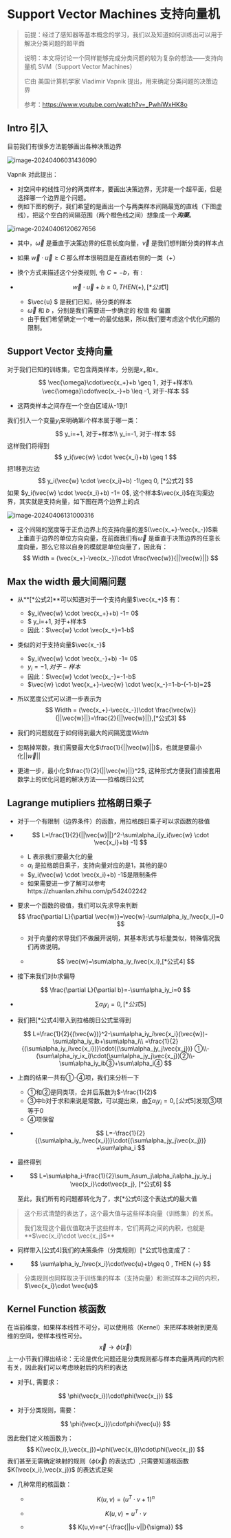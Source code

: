 # Support Vector Machines 支持向量机	

> 前提：经过了感知器等基本概念的学习，我们以及知道如何训练出可以用于解决分类问题的超平面
>
> 说明：本文将讨论一个同样能够完成分类问题的较为复杂的想法——支持向量机 SVM（Support Vector Machines）
>
> 它由 美国计算机学家 Vladimir Vapnik 提出，用来确定分类问题的决策边界
>
> 参考：https://www.youtube.com/watch?v=_PwhiWxHK8o

##  Intro 引入

目前我们有很多方法能够画出各种决策边界

![image-20240406031436090](./image-20240406031436090.png)

Vapnik 对此提出：

- 对空间中的线性可分的两类样本，要画出决策边界，无非是一个超平面，但是选择哪一个边界是个问题。
- 例如下图的例子，我们希望的是画出一个与两类样本间隔最宽的直线（下图虚线），把这个空白的间隔范围（两个橙色线之间）想象成一个***沟渠***。

![image-20240406120627656](./image-20240406120627656.png)

- 其中，$\vec{\omega}$ 是垂直于决策边界的任意长度向量，$\vec{v}$ 是我们想判断分类的样本点

- 如果 $\vec{w}\cdot\vec{u}\geq C$ 那么样本很明显是在直线右侧的一类（+）

- 换个方式来描述这个分类规则, 令 $C=-b$，有 :

- $$
  \vec{w}\cdot\vec{u}+b\geq 0 , THEN (+) , [*公式1]
  $$

  - $\vec{u} $ 是我们已知，待分类的样本
  - $\vec{\omega}$ 和  $b$ ，分别是我们需要进一步确定的 权值 和 偏置
  - 由于我们希望确定一个唯一的最优结果，所以我们要考虑这个优化问题的限制。

## Support Vector 支持向量

对于我们已知的训练集，它包含两类样本，分别是$x_+$和$x_-$
$$
\vec{\omega}\cdot\vec{x_+}+b \geq 1 , 对于+样本\\
\vec{\omega}\cdot\vec{x_-}+b \leq -1, 对于-样本
$$

- 这两类样本之间存在一个空白区域从-1到1

我们引入一个变量$y_i$来明确第$i$个样本属于哪一类：
$$
y_i=+1, 对于+样本\\
y_i=-1, 对于-样本
$$
这样我们将得到
$$
y_i(\vec{w} \cdot \vec{x_i}+b) \geq 1
$$
把1移到左边
$$
y_i(\vec{w} \cdot \vec{x_i}+b) -1\geq 0, [*公式2]
$$
如果 $y_i(\vec{w} \cdot \vec{x_i}+b) -1= 0$, 这个样本$\vec{x_i}$在沟渠边界，其实就是支持向量，如下图在两个边界上的点

![image-20240406131000316](./image-20240406131000316.png)

- 这个间隔的宽度等于正负边界上的支持向量的差$(\vec{x_+}-\vec{x_-})$乘上垂直于边界的单位方向向量，在前面我们有$\vec{\omega}$ 是垂直于决策边界的任意长度向量，那么它除以自身的模就是单位向量了，因此有：
  $$
  Width = (\vec{x_+}-\vec{x_-})\cdot \frac{\vec{w}}{||\vec{w}||}
  $$

## Max the width 最大间隔问题

- 从**[*公式2]**可以知道对于一个支持向量$\vec{x_+}$ 有：
  - $y_i(\vec{w} \cdot \vec{x_+}+b) -1= 0$
  - $ y_i=+1, 对于+样本$
  - 因此：$\vec{w} \cdot \vec{x_+}=1-b$
- 类似的对于支持向量$\vec{x_-}$
  - $y_i(\vec{w} \cdot \vec{x_-}+b) -1= 0$
  - $y_i=-1, 对于-样本$
  - 因此：$\vec{w} \cdot \vec{x_-}=-1-b$
  - $\vec{w} \cdot \vec{x_+}-\vec{w} \cdot \vec{x_-}=1-b-(-1-b)=2$

- 所以宽度公式可以进一步表示为
  $$
  Width = (\vec{x_+}-\vec{x_-})\cdot \frac{\vec{w}}{||\vec{w}||}=\frac{2}{||\vec{w}||},[*公式3]
  $$

- 我们的问题就在于如何得到最大的间隔宽度$Width$

- 忽略掉常数，我们需要最大化$\frac{1}{||\vec{w}||}$，也就是要最小化${||\vec{w}||}$
- 更进一步，最小化$\frac{1}{2}{||\vec{w}||}^2$, 这种形式方便我们直接套用数学上的优化问题的解决方法——拉格朗日公式

##  Lagrange mutipliers 拉格朗日乘子

- 对于一个有限制（边界条件）的函数，用拉格朗日乘子可以求函数的极值

- $$
  L=\frac{1}{2}{||\vec{w}||}^2-\sum\alpha_i[y_i(\vec{w} \cdot \vec{x_i}+b) -1]
  $$

  - L 表示我们要最大化的量
  - $\alpha_i$ 是拉格朗日乘子，支持向量对应的是1，其他的是0
  -  $y_i(\vec{w} \cdot \vec{x_i}+b) -1$是限制条件
  - 如果需要进一步了解可以参考https://zhuanlan.zhihu.com/p/542402242

- 要求一个函数的极值，我们可以先求导来判断
  $$
  \frac{\partial L}{\partial \vec{w}}=\vec{w}-\sum\alpha_iy_i\vec{x_i}=0
  $$

  - 对于向量的求导我们不做展开说明，其基本形式与标量类似，特殊情况我们再做说明。

  - $$
    \vec{w}=\sum\alpha_iy_i\vec{x_i},[*公式4]
    $$

- 接下来我们对$b$求偏导

$$
\frac{\partial L}{\partial b}=-\sum\alpha_iy_i=0
$$

- $$
  \sum\alpha_iy_i=0,[*公式5]
  $$

- 我们把[*公式4]带入到拉格朗日公式里得到

$$
L=\frac{1}{2}{(\vec{w})}^2-\sum\alpha_iy_i\vec{x_i}(\vec{w})-\sum\alpha_iy_ib+\sum\alpha_i\\
=\frac{1}{2}{(\sum\alpha_iy_i\vec{x_i})}\cdot{(\sum\alpha_jy_j\vec{x_j})} ①\\-(\sum\alpha_iy_ix_i)\cdot(\sum\alpha_jy_j\vec{x_j})②\\-\sum\alpha_iy_ib③+\sum\alpha_i④
$$

- 上面的结果一共有①-④项，我们来分析一下

  - ①和②是同类项，合并后系数为$-\frac{1}{2}$
  - ③中b对于求和来说是常数，可以提出来，由$\sum\alpha_iy_i=0,[公式5]$发现③项等于0
  - ④项保留

- $$
  L=-\frac{1}{2}{(\sum\alpha_iy_i\vec{x_i})}\cdot{(\sum\alpha_jy_j\vec{x_j})} +\sum\alpha_i
  $$

- 最终得到

- $$
  L=\sum\alpha_i-\frac{1}{2}\sum_i\sum_j\alpha_i\alpha_jy_iy_j  \vec{x_i}\cdot\vec{x_j}, [*公式6]
  $$

  至此，我们所有的问题都转化为了，求[*公式6]这个表达式的最大值

> 这个形式清楚的表达了，这个最大值与这些样本向量（训练集）的关系。
>
> 我们发现这个最优值取决于这些样本，它们两两之间的内积，也就是**$\vec{x_i}\cdot \vec{x_j}$**

- 同样带入[公式4]我们的决策条件（分类规则）[*公式1]也变成了：

- $$
  \sum\alpha_iy_i\vec{x_i}\cdot\vec{u}+b\geq 0 , THEN (+)
  $$

> 分类规则也同样取决于训练集的样本（支持向量）和测试样本之间的内积，**$\vec{x_i}\cdot \vec{u}$**

## Kernel Function 核函数

在当前维度，如果样本线性不可分，可以使用核（Kernel）来把样本映射到更高维的空间，使样本线性可分。
$$
\vec{x} \rightarrow \phi(\vec{x})
$$
上一小节我们得出结论：无论是优化问题还是分类规则都与样本向量两两间的内积有关，因此我们可以考虑映射后的内积的表达

- 对于$L$, 需要求：

$$
\phi(\vec{x_i})\cdot\phi(\vec{x_j})
$$

- 对于分类规则，需要：

$$
\phi(\vec{x_i})\cdot\phi(\vec{u})
$$

因此我们定义核函数为：
$$
K(\vec{x_i},\vec{x_j})=\phi(\vec{x_i})\cdot\phi(\vec{x_j})
$$
我们甚至无需确定映射的规则（$\phi(\vec{x})$ 的表达式）,只需要知道核函数$K(\vec{x_i},\vec{x_j})$ 的表达式足矣

- 几种常用的核函数：

  - $$
    K(u,v)=(u^T\cdot v+1)^n
    $$

    

  - $$
    K(u,v)=u^T\cdot v
    $$

  - $$
    K(u,v)=e^{-\frac{||u-v||}{\sigma}}
    $$
